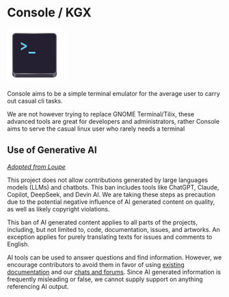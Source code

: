 # Console / KGX

![](logo.png)

Console aims to be a simple terminal emulator for the average user to carry out casual cli tasks.

We are not however trying to replace GNOME Terminal/Tilix, these advanced tools are great for developers and administrators, rather Console aims to serve the casual linux user who rarely needs a terminal

## Use of Generative AI

*[Adopted from Loupe](https://gitlab.gnome.org/GNOME/loupe)*

This project does not allow contributions generated by large languages models (LLMs) and chatbots. This ban includes tools like ChatGPT, Claude, Copilot, DeepSeek, and Devin AI. We are taking these steps as precaution due to the potential negative influence of AI generated content on quality, as well as likely copyright violations.

This ban of AI generated content applies to all parts of the projects, including, but not limited to, code, documentation, issues, and artworks. An exception applies for purely translating texts for issues and comments to English.

AI tools can be used to answer questions and find information. However, we encourage contributors to avoid them in favor of using [existing documentation](https://developer.gnome.org) and our [chats and forums](https://welcome.gnome.org). Since AI generated information is frequently misleading or false, we cannot supply support on anything referencing AI output.

